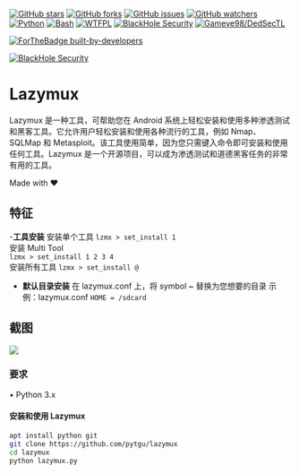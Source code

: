 [![GitHub stars](https://img.shields.io/github/stars/Gameye98/Lazymux.svg)](https://github.com/Gameye98/Lazymux/stargazers)
[![GitHub forks](https://img.shields.io/github/forks/Gameye98/Lazymux.svg)](https://github.com/Gameye98/Lazymux/network/members)
[![GitHub issues](https://img.shields.io/github/issues/Gameye98/Lazymux.svg)](https://github.com/Gameye98/Lazymux/issues)
[![GitHub watchers](https://img.shields.io/github/watchers/Gameye98/Lazymux.svg)](https://github.com/Gameye98/Lazymux/watchers)
[![Python](https://img.shields.io/badge/language-Python%203-blue.svg)](https://www.python.org)
[![Bash](https://img.shields.io/badge/language-Bash-blue.svg)](https://www.gnu.org/software/bash/)
[![WTFPL](https://img.shields.io/badge/license-WTFPL-red.svg)](http://www.wtfpl.net/)
[![BlackHole Security](https://img.shields.io/badge/team-BlackHole%20Security-ocean.svg)](https://github.com/BlackHoleSecurity)
[![Gameye98/DedSecTL](https://img.shields.io/badge/author-Gameye98/DedSecTL-red.svg)](https://github.com/Gameye98)

[![ForTheBadge built-by-developers](http://ForTheBadge.com/images/badges/built-by-developers.svg)](https://github.com/Gameye98)  

[![BlackHole Security](core/gitbhs.svg)](https://github.com/BlackHoleSecurity)

# Lazymux
Lazymux 是一种工具，可帮助您在 Android 系统上轻松安装和使用多种渗透测试和黑客工具。它允许用户轻松安装和使用各种流行的工具，例如 Nmap、SQLMap 和 Metasploit。该工具使用简单，因为您只需键入命令即可安装和使用任何工具。Lazymux 是一个开源项目，可以成为渗透测试和道德黑客任务的非常有用的工具。

Made with ❤️

## 特征
-**工具安装** 
安装单个工具 
`lzmx > set_install 1`  
安装 Multi Tool  
`lzmx > set_install 1 2 3 4`  
安装所有工具
`lzmx > set_install @`  
- **默认目录安装**
在 lazymux.conf 上，将 symbol ~ 替换为您想要的目录 
示例：lazymux.conf 
`HOME = /sdcard`


## 截图
<img src="core/lazymux_4.png">

### 要求
• Python 3.x

#### 安装和使用 Lazymux
```bash
apt install python git
git clone https://github.com/pytgu/lazymux
cd lazymux
python lazymux.py
```